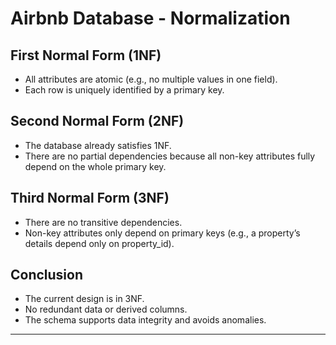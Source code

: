 # Airbnb Database - Normalization

## First Normal Form (1NF)

- All attributes are atomic (e.g., no multiple values in one field).
- Each row is uniquely identified by a primary key.

## Second Normal Form (2NF)

- The database already satisfies 1NF.
- There are no partial dependencies because all non-key attributes fully depend on the whole primary key.

## Third Normal Form (3NF)

- There are no transitive dependencies.
- Non-key attributes only depend on primary keys (e.g., a property’s details depend only on property_id).

## Conclusion

- The current design is in 3NF.
- No redundant data or derived columns.
- The schema supports data integrity and avoids anomalies.

---
